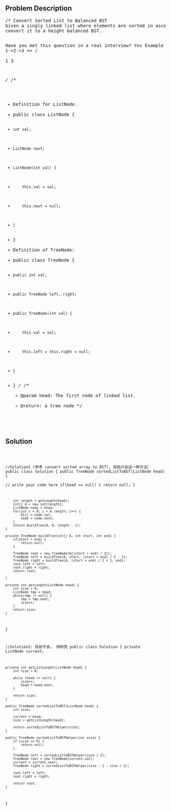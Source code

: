 <!--
<style>
  body { font-family: Arial, sans-serif; }
  .container { max-width: 100%; margin: 0 auto; padding: 10px; }
  .comment-block { background-color: #f9f9f9; padding: 10px; border-left: 5px solid #ccc; max-width: 200px; margin: 20px auto; overflow-wrap: break-word; white-space: pre-wrap; }
  .code-block { background-color: #f4f4f4; padding: 10px; border: 1px solid #ddd; max-width: 50%; margin: 20px auto; overflow-wrap: break-word; white-space: pre-wrap; }
</style>
-->

<div class='container'>
<h2>Problem Description</h2>
<div class='comment-block'>
<pre>
/* Convert Sorted List to Balanced BST
Given a singly linked list where elements are sorted in ascending order, 
convert it to a height balanced BST.

Have you met this question in a real interview? Yes
Example
               2
1->2->3  =>   / \
             1   3

*/
/**
 * Definition for ListNode.
 * public class ListNode {
 *     int val;
 *     ListNode next;
 *     ListNode(int val) {
 *         this.val = val;
 *         this.next = null;
 *     }
 * }
 * Definition of TreeNode:
 * public class TreeNode {
 *     public int val;
 *     public TreeNode left, right;
 *     public TreeNode(int val) {
 *         this.val = val;
 *         this.left = this.right = null;
 *     }
 * }
 */ 
    /**
     * @param head: The first node of linked list.
     * @return: a tree node
     */
</pre>
</div>

<h2>Solution</h2>
<div class='code-block'>
<pre><code class='language-java'>

//Solution1 (参考 convert sorted array to BST), 目前只会这一种方法）
public class Solution {
    public TreeNode sortedListToBST(ListNode head) {  
        // write your code here
        if(head == null) {
            return null;
        }
        
        int length = getLength(head);
        int[] A = new int[length];
        ListNode node = head;
        for(int i = 0; i < A.length; i++) {
            A[i] = node.val;
            node = node.next;
        }
        return buildTree(A, 0, length - 1);
    }
    
    private TreeNode buildTree(int[] A, int start, int end) {
        if(start > end) {
            return null;
        }
        
        TreeNode root = new TreeNode(A[(start + end) / 2]);
        TreeNode left = buildTree(A, start, (start + end) / 2 - 1);
        TreeNode right = buildTree(A, (start + end) / 2 + 1, end);
        root.left = left;
        root.right = right;
        return root;
        
    }
    
    private int getLength(ListNode head) {
        int size = 0;
        ListNode tmp = head;
        while(tmp != null) {
            tmp = tmp.next;
            size++;
        }
        return size;
    }
}






//Solution2: 目前不会， 待研究
public class Solution {
    private ListNode current;

    private int getListLength(ListNode head) {
        int size = 0;

        while (head != null) {
            size++;
            head = head.next;
        }

        return size;
    }

    public TreeNode sortedListToBST(ListNode head) {
        int size;

        current = head;
        size = getListLength(head);

        return sortedListToBSTHelper(size);
    }

    public TreeNode sortedListToBSTHelper(int size) {
        if (size <= 0) {
            return null;
        }

        TreeNode left = sortedListToBSTHelper(size / 2);
        TreeNode root = new TreeNode(current.val);
        current = current.next;
        TreeNode right = sortedListToBSTHelper(size - 1 - size / 2);

        root.left = left;
        root.right = right;

        return root;
    }
}</code></pre>
</div>
</div>
